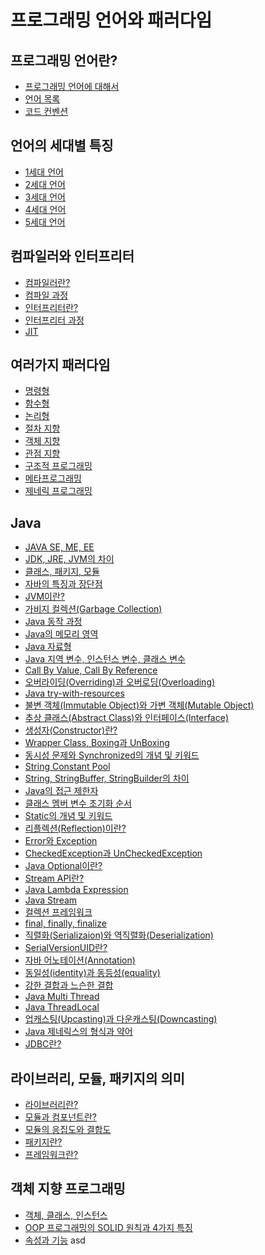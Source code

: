 # 프로그래밍 언어와 패러다임
## 프로그래밍 언어란?
- [프로그래밍 언어에 대해서](./ProgramingLanguage/ProgramingLanguage.md)
- [언어 목록](./ProgramingLanguage/LanguageList.md)
- [코드 컨벤션](./ProgramingLanguage/CodingConventions.md)
## 언어의 세대별 특징
- [1세대 언어]()
- [2세대 언어]()
- [3세대 언어]()
- [4세대 언어]()
- [5세대 언어]()
## 컴파일러와 인터프리터
- [컴파일러란?]()
- [컴파일 과정]()
- [인터프리터란?]()
- [인터프리터 과정]()
- [JIT]()
## 여러가지 패러다임
- [명령형]()
- [함수형]()
- [논리형]()
- [절차 지향]()
- [객체 지향]()
- [관점 지향]()
- [구조적 프로그래밍]()
- [메타프로그래밍]()
- [제네릭 프로그래밍]()
## Java
- [JAVA SE, ME, EE]()
- [JDK, JRE, JVM의 차이]()
- [클래스, 패키지, 모듈]()
- [자바의 특징과 장단점]()
- [JVM이란?]()
- [가비지 컬렉션(Garbage Collection)]()
- [Java 동작 과정]()
- [Java의 메모리 영역]()
- [Java 자료형]()
- [Java 지역 변수, 인스턴스 변수, 클래스 변수]()
- [Call By Value, Call By Reference]()
- [오버라이딩(Overriding)과 오버로딩(Overloading)]()
- [Java try-with-resources]()
- [불변 객체(Immutable Object)와 가변 객체(Mutable Object)]()
- [추상 클래스(Abstract Class)와 인터페이스(Interface)]()
- [생성자(Constructor)란?]()
- [Wrapper Class, Boxing과 UnBoxing]()
- [동시성 문제와 Synchronized의 개념 및 키워드]()
- [String Constant Pool]()
- [String, StringBuffer, StringBuilder의 차이]()
- [Java의 접근 제한자]()
- [클래스 멤버 변수 초기화 순서]()
- [Static의 개념 및 키워드]()
- [리플렉션(Reflection)이란?]()
- [Error와 Exception]()
- [CheckedException과 UnCheckedException]()
- [Java Optional이란?]()
- [Stream API란?]()
- [Java Lambda Expression]()
- [Java Stream]()
- [컬렉션 프레임워크]()
- [final, finally, finalize]()
- [직렬화(Serializaion)와 역직렬화(Deserialization)]()
- [SerialVersionUID란?]()
- [자바 어노테이션(Annotation)]()
- [동일성(identity)과 동등성(equality)]()
- [강한 결합과 느슨한 결합]()
- [Java Multi Thread]()
- [Java ThreadLocal]()
- [업캐스팅(Upcasting)과 다운캐스팅(Downcasting)]()
- [Java 제네릭스의 형식과 약어]()
- [JDBC란?]()
## 라이브러리, 모듈, 패키지의 의미
- [라이브러리란?]()
- [모듈과 컴포넌트란?]()
- [모듈의 응집도와 결합도]()
- [패키지란?]()
- [프레임워크란?]()
## 객체 지향 프로그래밍
- [객체, 클래스, 인스턴스]()
- [OOP 프로그래밍의 SOLID 원칙과 4가지 특징]()
- [속성과 기능]()
asd
